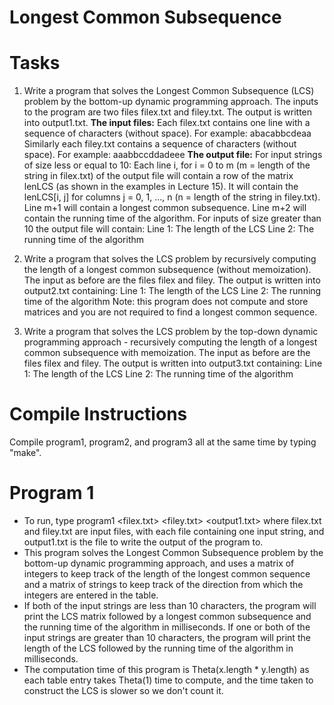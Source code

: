 # Longest Common Subsequence

# Tasks

1. Write a program that solves the Longest Common Subsequence (LCS) problem by the bottom-up dynamic programming approach. The inputs to the program are two files filex.txt and filey.txt. The output is written into output1.txt.
**The input files:**
Each filex.txt contains one line with a sequence of characters (without space). For example: abacabbcdeaa
Similarly each filey.txt contains a sequence of characters (without space). For example: aaabbccddadeee
**The output file:**
For input strings of size less or equal to 10:
Each line i, for i = 0 to m (m = length of the string in filex.txt) of the output file will contain a row of the matrix lenLCS (as shown in the examples in Lecture 15). It will contain the lenLCS[i, j] for columns j = 0, 1, ..., n (n = length of the string in filey.txt).
Line m+1 will contain a longest common subsequence.
Line m+2 will contain the running time of the algorithm.
For inputs of size greater than 10 the output file will contain: 
Line 1: The length of the LCS
Line 2: The running time of the algorithm

2. Write a program that solves the LCS problem by recursively computing the length of a longest common subsequence (without memoization). The input as before are the files filex and filey. The output is written into output2.txt containing:
Line 1: The length of the LCS
Line 2: The running time of the algorithm
Note: this program does not compute and store matrices and you are not required to find a longest common sequence.

3. Write a program that solves the LCS problem by the top-down dynamic programming approach - recursively computing the length of a longest common subsequence with memoization. The input as before are the files filex and filey. The output is written into output3.txt containing:
Line 1: The length of the LCS
Line 2: The running time of the algorithm

# Compile Instructions

Compile program1, program2, and program3 all at the same time by typing "make".

# Program 1

* To run, type program1 <filex.txt> <filey.txt> <output1.txt> 
	where filex.txt and filey.txt are input files, with each file 
	containing one input string, and output1.txt is the file to 
	write the output of the program to. 
* This program solves the Longest Common Subsequence problem
	by the bottom-up dynamic programming approach, and uses a 
	matrix of integers to keep track of the length of the longest 
	common sequence and a matrix of strings to keep track of the 
	direction from which the integers are entered in the table.
* If both of the input strings are less than 10 characters, 
	the program will print the LCS matrix followed by a longest 
	common subsequence and the running time of the algorithm in
	milliseconds. If one or both of the input strings are greater
	than 10 characters, the program will print the length of the 
	LCS followed by the running time of the algorithm in milliseconds.
* The computation time of this program is Theta(x.length * y.length)
	as each table entry takes Theta(1) time to compute, and the time
	taken to construct the LCS is slower so we don't count it.

